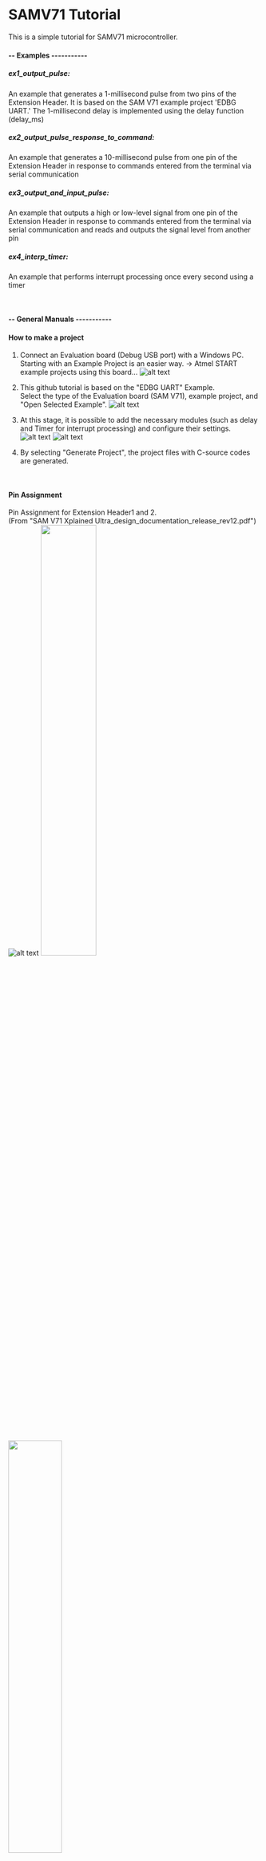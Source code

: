 # SAMV71 Tutorial

This is a simple tutorial for SAMV71 microcontroller.

#### -- Examples -----------

##### ex1_output_pulse:

An example that generates a 1-millisecond pulse from two pins of the Extension Header. It is based on the SAM V71 example project 'EDBG UART.' The 1-millisecond delay is implemented using the delay function (delay_ms)

##### ex2_output_pulse_response_to_command:

An example that generates a 10-millisecond pulse from one pin of the Extension Header in response to commands entered from the terminal via serial communication

##### ex3_output_and_input_pulse:

An example that outputs a high or low-level signal from one pin of the Extension Header in response to commands entered from the terminal via serial communication and reads and outputs the signal level from another pin

##### ex4_interp_timer:

An example that performs interrupt processing once every second using a timer

<br>

#### -- General Manuals -----------

#### How to make a project

1. Connect an Evaluation board (Debug USB port) with a Windows PC. Starting with an Example Project is an easier way.
   → Atmel START example projects using this board...
   ![alt text](image/img_start.png)

2. This github tutorial is based on the "EDBG UART" Example.  
   Select the type of the Evaluation board (SAM V71), example project, and "Open Selected Example".
   ![alt text](image/img_select.png)

3. At this stage, it is possible to add the necessary modules (such as delay and Timer for interrupt processing) and configure their settings.
   ![alt text](image/img_soft_comp.png)
   ![alt text](image/img_soft_comp_add.png)
4. By selecting "Generate Project", the project files with C-source codes are generated.

<br>

#### Pin Assignment

Pin Assignment for Extension Header1 and 2.  
(From "SAM V71 Xplained Ultra_design_documentation_release_rev12.pdf")
![alt text](image/img_ext_header.png)
<img src='image/img_ext1.png' width='47%'>　<img src='image/img_ext2.png' width='46%'>

<br>

#### Software Structure

The ASF4 peripheral driver architecture is structured to support specific use-cases for peripherals, such as PWM, timers, and input-capture, rather than providing a single driver for each type of peripheral. This architecture consists of three layers:

1. **Hardware Abstraction Layer (HAL):** This layer offers hardware-independent APIs that are common across different hardware with similar functionality. It is the primary interface for users, with functions named according to use-cases (e.g., `adc_dma_driver`). The HAL folder contains sub-folders for interface definitions (`include`), implementation of the hardware-agnostic part of the driver (`src`), documentation, and utility function drivers (`utils`).

2. **Hardware Proxy Layer (HPL):** This layer implements hardware-aware functionality required by the HAL, maintaining the hardware-agnostic nature of the HAL. Functions in this layer are prefixed with an underscore followed by the use-case name (e.g., `_usart_async_init()`). The HPL folder contains sub-folders for each hardware module supported by ASF4, with `.h` and `.c` files implementing the HPL layer.

3. **Hardware Register Interface (HRI):** This layer is used for configuring register bits or bitfields (e.g., `bit_set()`, `bit_clr()`). The HRI folder contains `.h` files for each hardware module, defining the register interface.

The purpose of implementing drivers in layers is to provide software interfaces that are abstracted from the underlying implementation, facilitate documentation, enable the coexistence of stable and unstable APIs, and separate hardware support code from reusable common code. Users are primarily intended to interact with the HAL layer, with the HPL and HRI layers being largely transparent but available for use.

The details of the software structure are descrived below:  
https://onlinedocs.microchip.com/pr/GUID-2A8AADED-413E-4021-AF0C-D99E61B8160D-en-US-4/index.html?GUID-1051C71D-4C07-406C-ACCE-BFE886294818

File Tree (ex1_output_pulse)  
ex1_output_pulse/  
├─.atmelstart  
├─Default.xml  
├─ex1_output_pulse.componentinfo.xml  
├─ex1_output_pulse.cproj  
├─Config/  
├─Debug/  
├─Device_Startup/  
├─documentation/  
├─examples/  
├─hal/: Hardware Abstraction Layer  
├─hpl/: Hardware Proxy Layer  
├─hri/: Hardware Register Interface  
├─atmel_start_pins.h: Pin MUX mappings as made by the user inside Atmel START  
├─atmel_start.c: Code for initializing MCU, drivers, and middleware in the project  
├─atmel_start.h: API for initializing MCU, drivers, and middleware in the project  
├─driver_init.c: Code for initializing drivers  
├─driver_init.h: API for initializing drivers  
└─main.c: main program (Codes to be edited mainly)

<br>

#### References

##### Evaluation Board:

SAMV71 Xplained Ultra Evaluation Kit
https://www.microchip.com/en-us/development-tool/atsamv71-xult

##### Software:

Microchip Studio
https://www.microchip.com/en-us/tools-resources/develop/microchip-studio

TeraTerm (Serial Communication for Windows)  
https://teratermproject.github.io/index-en.html

##### Manual:

ASF4 API Reference Manual
https://ww1.microchip.com/downloads/en/devicedoc/50002633a.pdf
